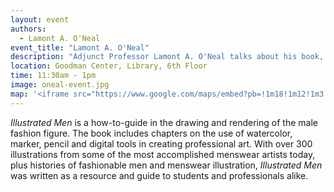 ```yaml
---
layout: event
authors:
  - Lamont A. O'Neal
event_title: "Lamont A. O'Neal"
description: "Adjunct Professor Lamont A. O'Neal talks about his book, Illustrated Men: Drawing and Rendering the Male Fashion Figure. Book signing to follow."
location: Goodman Center, Library, 6th Floor
time: 11:30am - 1pm
image: oneal-event.jpg
map: '<iframe src="https://www.google.com/maps/embed?pb=!1m18!1m12!1m3!1d3022.707284603599!2d-73.99667478412604!3d40.74646604344223!2m3!1f0!2f0!3f0!3m2!1i1024!2i768!4f13.1!3m3!1m2!1s0x89c259a553e272f1%3A0x9a8fe3f0b2bf1474!2sShirley+A.+Goodman+Resource+Center%2C+Fashion+Institute+of+Technology%2C+227+W+27th+St%2C+New+York%2C+NY+10001!5e0!3m2!1sen!2sus!4v1546455243331" width="600" height="450" frameborder="0" style="border:0" allowfullscreen></iframe>'
---
```

_Illustrated Men_ is a how-to-guide in the drawing and rendering of the male fashion figure. The book includes chapters on the use of watercolor, marker, pencil and digital tools in creating professional art. With over 300 illustrations from some of the most accomplished menswear artists today, plus histories of fashionable men and menswear illustration, _Illustrated Men_ was written as a resource and guide to students and professionals alike.
